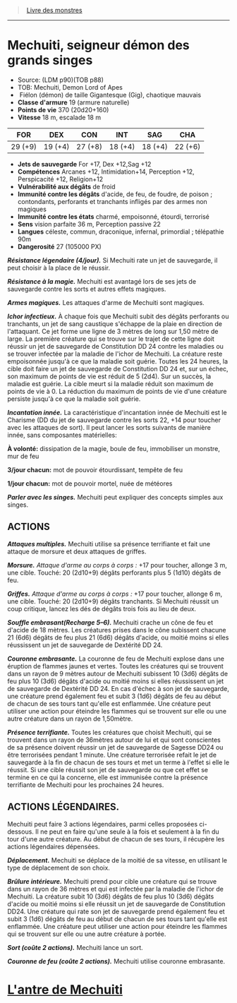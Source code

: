 ﻿> [Livre des monstres](tome_of_beasts_old.md)

---

# Mechuiti, seigneur démon des grands singes

- Source: (LDM p90)(TOB p88)
- TOB: Mechuiti, Demon Lord of Apes
-  Fiélon (démon) de taille Gigantesque (Gig), chaotique mauvais
- **Classe d'armure** 19 (armure naturelle)
- **Points de vie** 370 (20d20+160)
- **Vitesse** 18 m, escalade 18 m

|FOR|DEX|CON|INT|SAG|CHA|
|---|---|---|---|---|---|
|29 (+9)|19 (+4)|27 (+8)|18 (+4)|18 (+4)|22 (+6)|

- **Jets de sauvegarde** For +17, Dex +12,Sag +12
- **Compétences** Arcanes +12, Intimidation+14, Perception +12, Perspicacité +12, Religion+12
- **Vulnérabilité aux dégâts** de froid
- **Immunité contre les dégâts** d'acide, de feu, de foudre, de poison ; contondants, perforants et tranchants infligés par des armes non magiques
- **Immunité contre les états** charmé, empoisonné, étourdi, terrorisé
- **Sens** vision parfaite 36 m, Perception passive 22
- **Langues** céleste, commun, draconique, infernal, primordial ; télépathie 90m
- **Dangerosité** 27 (105000 PX)

**_Résistance légendaire (4/jour)._** Si Mechuiti rate un jet de sauvegarde, il peut choisir à la place de le réussir.

**_Résistance à la magie._** Mechuiti est avantagé lors de ses jets de sauvegarde contre les sorts et autres effets magiques.

**_Armes magiques._** Les attaques d'arme de Mechuiti sont magiques.

**_Ichor infectieux._** À chaque fois que Mechuiti subit des dégâts perforants ou tranchants, un jet de sang caustique s'échappe de la plaie en direction de l'attaquant. Ce jet forme une ligne de 3 mètres de long sur 1,50 mètre de large. La première créature qui se trouve sur le trajet de cette ligne doit réussir un jet de sauvegarde de Constitution DD 24 contre les maladies ou se trouver infectée par la maladie de l'ichor de Mechuiti. La créature reste empoisonnée jusqu'à ce que la maladie soit guérie. Toutes les 24 heures, la cible doit faire un jet de sauvegarde de Constitution DD 24 et, sur un échec, son maximum de points de vie est réduit de 5 (2d4). Sur un succès, la maladie est guérie. La cible meurt si la maladie réduit son maximum de points de vie à 0. La réduction du maximum de points de vie d'une créature persiste jusqu'à ce que la maladie soit guérie.

**_Incantation innée._** La caractéristique d'incantation innée de Mechuiti est le Charisme (DD du jet de sauvegarde contre les sorts 22, +14 pour toucher avec les attaques de sort). Il peut lancer les sorts suivants de manière innée, sans composantes matérielles:

**À volonté:** dissipation de la magie, boule de feu, immobiliser un monstre, mur de feu

**3/jour chacun:** mot de pouvoir étourdissant, tempête de feu

**1/jour chacun:** mot de pouvoir mortel, nuée de météores

**_Parler avec les singes._** Mechuiti peut expliquer des concepts simples aux singes.

## ACTIONS

**_Attaques multiples._** Mechuiti utilise sa présence terrifiante et fait une attaque de morsure et deux attaques de griffes.

**_Morsure._** _Attaque d'arme au corps à corps :_ +17 pour toucher, allonge 3 m, une cible. Touché: 20 (2d10+9) dégâts perforants plus 5 (1d10) dégâts de feu.

**_Griffes._** _Attaque d'arme au corps à corps :_ +17 pour toucher, allonge 6 m, une cible. Touché: 20 (2d10+9) dégâts tranchants. Si Mechuiti réussit un coup critique, lancez les dés de dégâts trois fois au lieu de deux.

**_Souffle embrasant(Recharge 5–6)._** Mechuiti crache un cône de feu et d'acide de 18 mètres. Les créatures prises dans le cône subissent chacune 21 (6d6) dégâts de feu plus 21 (6d6) dégâts d'acide, ou moitié moins si elles réussissent un jet de sauvegarde de Dextérité DD 24.

**_Couronne embrasante._** La couronne de feu de Mechuiti explose dans une éruption de flammes jaunes et vertes. Toutes les créatures qui se trouvent dans un rayon de 9 mètres autour de Mechuiti subissent 10 (3d6) dégâts de feu plus 10 (3d6) dégâts d'acide ou moitié moins si elles réussissent un jet de sauvegarde de Dextérité DD 24. En cas d'échec à son jet de sauvegarde, une créature prend également feu et subit 3 (1d6) dégâts de feu au début de chacun de ses tours tant qu'elle est enflammée. Une créature peut utiliser une action pour éteindre les flammes qui se trouvent sur elle ou une autre créature dans un rayon de 1,50mètre.

**_Présence terrifiante._** Toutes les créatures que choisit Mechuiti, qui se trouvent dans un rayon de 36mètres autour de lui et qui sont conscientes de sa présence doivent réussir un jet de sauvegarde de Sagesse DD24 ou être terrorisées pendant 1 minute. Une créature terrorisée refait le jet de sauvegarde à la fin de chacun de ses tours et met un terme à l'effet si elle le réussit. Si une cible réussit son jet de sauvegarde ou que cet effet se termine en ce qui la concerne, elle est immunisée contre la présence terrifiante de Mechuiti pour les prochaines 24 heures.

## ACTIONS LÉGENDAIRES.

Mechuiti peut faire 3 actions légendaires, parmi celles proposées ci- dessous. Il ne peut en faire qu'une seule à la fois et seulement à la fin du tour d'une autre créature. Au début de chacun de ses tours, il récupère les actions légendaires dépensées.

**_Déplacement._** Mechuiti se déplace de la moitié de sa vitesse, en utilisant le type de déplacement de son choix.

**_Brûlure intérieure._** Mechuiti prend pour cible une créature qui se trouve dans un rayon de 36 mètres et qui est infectée par la maladie de l'ichor de Mechuiti. La créature subit 10 (3d6) dégâts de feu plus 10 (3d6) dégâts d'acide ou moitié moins si elle réussit un jet de sauvegarde de Constitution DD24. Une créature qui rate son jet de sauvegarde prend également feu et subit 3 (1d6) dégâts de feu au début de chacun de ses tours tant qu'elle est enflammée. Une créature peut utiliser une action pour éteindre les flammes qui se trouvent sur elle ou une autre créature à portée.

**_Sort (coûte 2 actions)._** Mechuiti lance un sort.

**_Couronne de feu (coûte 2 actions)._** Mechuiti utilise couronne embrasante.

# [L'antre de Mechuiti](tome_of_beasts_lantre_de_mechuiti.md)

